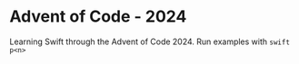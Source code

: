 # Advent of Code - 2024

Learning Swift through the Advent of Code 2024.
Run examples with `swift p<n>`
